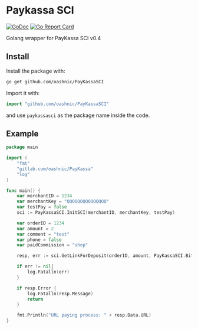 # Paykassa SCI
[![GoDoc](https://godoc.org/github.com/oashnic/PayKassaSCI?status.svg)](https://godoc.org/github.com/oashnic/PayKassaSCI)
[![Go Report Card](https://goreportcard.com/badge/github.com/oashnic/PayKassaSCI)](https://goreportcard.com/report/github.com/oashnic/PayKassaSCI)

Golang wrapper for PayKassa SCI v0.4

## Install

Install the package with:

```bash
go get github.com/oashnic/PayKassaSCI
```

Import it with:

```go
import "github.com/oashnic/PayKassaSCI"
```

and use `paykassasci` as the package name inside the code.

## Example

```go
package main

import (
	"fmt"
	"gitlab.com/oashnic/PayKassa"
	"log"
)

func main() {
	var merchantID = 1234
	var merchantKey = "QQQQQQQQQQQQQQQ"
	var testPay = false
	sci := PayKassaSCI.InitSCI(merchantID, merchantKey, testPay)

	var orderID = 1234
	var amount = 2
	var comment = "test"
	var phone = false
	var paidCommission = "shop"

	resp, err := sci.GetLinkForDeposit(orderID, amount, PayKassaSCI.BitCoin, comment, phone, paidCommission)

	if err != nil{
		log.Fatalln(err)
	}

	if resp.Error {
		log.Fatalln(resp.Message)
		return
	}

	fmt.Println("URL paying process: " + resp.Data.URL)
}
```
